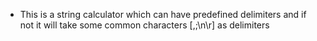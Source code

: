 * This is a string calculator which can have predefined delimiters and if not it will take some common characters [,;\n\r] as delimiters 
